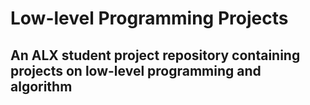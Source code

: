 # Low-level Programming Projects
## An ALX student project repository containing projects on low-level programming and algorithm
